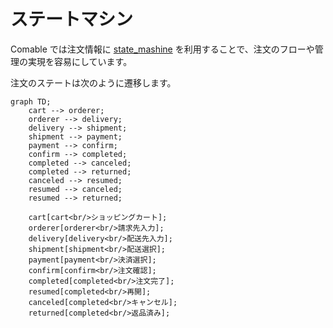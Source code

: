 # ステートマシン

Comable では注文情報に [state_mashine](https://github.com/pluginaweek/state_machine) を利用することで、注文のフローや管理の実現を容易にしています。

注文のステートは次のように遷移します。

```mermaid
graph TD;
    cart --> orderer;
    orderer --> delivery;
    delivery --> shipment;
    shipment --> payment;
    payment --> confirm;
    confirm --> completed;
    completed --> canceled;
    completed --> returned;
    canceled --> resumed;
    resumed --> canceled;
    resumed --> returned;

    cart[cart<br/>ショッピングカート];
    orderer[orderer<br/>請求先入力];
    delivery[delivery<br/>配送先入力];
    shipment[shipment<br/>配送選択];
    payment[payment<br/>決済選択];
    confirm[confirm<br/>注文確認];
    completed[completed<br/>注文完了];
    resumed[completed<br/>再開];
    canceled[completed<br/>キャンセル];
    returned[completed<br/>返品済み];
```
